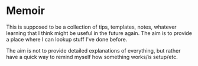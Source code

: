# Memoir

This is supposed to be a collection of tips, templates, notes, whatever learning that I think might be useful in the future again. The aim is to provide a place where I can lookup stuff I've done before.

The aim is not to provide detailed explanations of everything, but rather have a quick way to remind myself how something works/is setup/etc.
